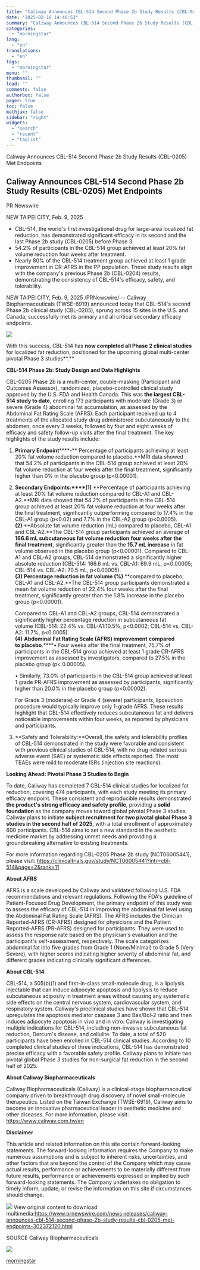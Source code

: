 ```yaml
---
title: "Caliway Announces CBL-514 Second Phase 2b Study Results (CBL-0205) Met Endpoints"
date: "2025-02-10 14:40:53"
summary: "Caliway Announces CBL-514 Second Phase 2b Study Results (CBL-0205) Met Endpoints Caliway Announces CBL-514 Second Phase 2b Study Results (CBL-0205) Met Endpoints PR Newswire NEW TAIPEI CITY, Feb. 9, 2025 CBL-514, the world's first investigational drug for large-area localized fat reduction, has demonstrated significant efficacy in its second and the..."
categories:
  - "morningstar"
lang:
  - "en"
translations:
  - "en"
tags:
  - "morningstar"
menu: ""
thumbnail: ""
lead: ""
comments: false
authorbox: false
pager: true
toc: false
mathjax: false
sidebar: "right"
widgets:
  - "search"
  - "recent"
  - "taglist"
---
```


Caliway Announces CBL-514 Second Phase 2b Study Results (CBL-0205) Met Endpoints

Caliway Announces CBL-514 Second Phase 2b Study Results (CBL-0205) Met Endpoints
--------------------------------------------------------------------------------

PR Newswire

NEW TAIPEI CITY, Feb. 9, 2025


* CBL-514, the world's first investigational drug for large-area localized fat reduction, has demonstrated significant efficacy in its second and the last Phase 2b study (CBL-0205) before Phase 3.
* 54.2% of participants in the CBL-514 group achieved at least 20% fat volume reduction four weeks after treatment.
* Nearly 80% of the CBL-514 treatment group achieved at least 1 grade improvement in CR-AFRS in the PP population. These study results align with the company's previous Phase 2b (CBL-0204) results, demonstrating the consistency of CBL-514's efficacy, safety, and tolerability.

NEW TAIPEI CITY, Feb. 9, 2025 /PRNewswire/ -- Caliway Biopharmaceuticals (TWSE-6919) announced today that CBL-514's second Phase 2b clinical study (CBL-0205), sprung across 15 sites in the U.S. and Canada, successfully met its primary and all critical secondary efficacy endpoints.

[![](https://mma.prnewswire.com/media/2397928/Caliway_Biopharmaceuticals_Logo.jpg)](https://mma.prnewswire.com/media/2397928/Caliway_Biopharmaceuticals_Logo.html)

With this success, CBL-514 has **now completed all Phase 2 clinical studies** for localized fat reduction, positioned for the upcoming global multi-center pivotal Phase 3 studies**.**

**CBL-514 Phase 2b: Study Design and Data Highlights**

CBL-0205 Phase 2b is a multi-center, double-masking (Participant and Outcomes Assessor), randomized, placebo-controlled clinical study approved by the U.S. FDA and Health Canada. This was **the largest CBL-514 study to date**, enrolling 173 participants with moderate (Grade 3) or severe (Grade 4) abdominal fat accumulation, as assessed by the Abdominal Fat Rating Scale (AFRS). Each participant received up to 4 treatments of the allocated study drug administered subcutaneously to the abdomen, once every 3 weeks, followed by four and eight weeks of efficacy and safety follow-up visits after the final treatment. The key highlights of the study results include:

1. **Primary Endpoint******-** Percentage of participants achieving at least 20% fat volume reduction compared to placebo.**MRI data showed that 54.2% of participants in the CBL-514 group achieved at least 20% fat volume reduction at four weeks after the final treatment, significantly higher than 0% in the placebo group (p<0.00001).
2. **Secondary Endpoints:****(1)** **Percentage of participants achieving at least 20% fat volume reduction compared to CBL-A1 and CBL-A2.**MRI data showed that 54.2% of participants in the CBL-514 group achieved at least 20% fat volume reduction at four weeks after the final treatment, significantly outperforming compared to 17.4% in the CBL-A1 group (p<0.02) and 7.7% in the CBL-A2 group (p<0.0005).  
    **(2)** **Absolute fat volume reduction (mL) compared to placebo, CBL-A1 and CBL-A2.**The CBL-514 group participants achieved an average of **166.6 mL subcutaneous fat volume reduction** **four weeks after the final treatment**, significantly greater than the **15.7 mL increase** in fat volume observed in the placebo group (p<0.00001). Compared to CBL-A1 and CBL-A2 groups, CBL-514 demonstrated a significantly higher absolute reduction (CBL-514: 166.6 mL vs. CBL-A1: 69.9 mL, p<0.00005; CBL-514 vs. CBL-A2: 70.5 mL, p<0.00005).  
    **(3)** **Percentage reduction in fat volume (%)** **compared to placebo, CBL-A1 and CBL-A2.**The CBL-514 group participants demonstrated a mean fat volume reduction of 22.4% four weeks after the final treatment, significantly greater than the 1.8% increase in the placebo group (p<0.00001).   
     
   Compared to CBL-A1 and CBL-A2 groups, CBL-514 demonstrated a significantly higher percentage reduction in subcutaneous fat volume (CBL-514: 22.4% vs. CBL-A1:10.5%, p<0.0002; CBL-514 vs. CBL-A2: 11.7%, p<0.0005).  
    **(4)** **Abdominal Fat Rating Scale (AFRS) improvement** **compared to placebo**.****• Four weeks after the final treatment, 75.7% of participants in the CBL-514 group achieved at least 1 grade CR-AFRS improvement as assessed by investigators, compared to 27.5% in the placebo group (p< 0.00005).  
     
   • Similarly, 73.0% of participants in the CBL-514 group achieved at least 1 grade PR-AFRS improvement as assessed by participants, significantly higher than 20.0% in the placebo group (p<0.00002).   
     
   For Grade 3 (moderate) or Grade 4 (severe) participants, liposuction procedure would typically improve only 1-grade AFRS. These results highlight that CBL-514 effectively reduces subcutaneous fat and delivers noticeable improvements within four weeks, as reported by physicians and participants.
3. **Safety and Tolerability:**Overall, the safety and tolerability profiles of CBL-514 demonstrated in the study were favorable and consistent with previous clinical studies of CBL-514, with no drug-related serious adverse event (SAE) or systematic side effects reported. The most TEAEs were mild to moderate ISRs (injection site reactions).

**Looking Ahead: Pivotal Phase 3 Studies to Begin**

To date, Caliway has completed 7 CBL-514 clinical studies for localized fat reduction, covering 474 participants, with each study meeting its primary efficacy endpoint. These consistent and reproducible results demonstrated **the product's strong efficacy and safety profile**, providing a **solid foundation** as the company moves toward global pivotal Phase 3 studies. Caliway plans to initiate **subject recruitment for two pivotal global Phase 3 studies in the second half of 2025**, with a total enrollment of approximately 600 participants. CBL-514 aims to set a new standard in the aesthetic medicine market by addressing unmet needs and providing a groundbreaking alternative to existing treatments.

For more information regarding CBL-0205 Phase 2b study (NCT06005441), please visit: <https://clinicaltrials.gov/study/NCT06005441?intr=cbl-514&page=2&rank=11>

**About AFRS**

AFRS is a scale developed by Caliway and validated following U.S. FDA recommendations and relevant regulations. Following the FDA's guideline of Patient-Focused Drug Development, the primary endpoint of this study was to assess the efficacy of CBL-514 in improving the abdominal fat level using the Abdominal Fat Rating Scale (AFRS). The AFRS includes the Clinician Reported-AFRS (CR-AFRS) designed for physicians and the Patient Reported-AFRS (PR-AFRS) designed for participants. They were used to assess the response rate based on the physician's evaluation and the participant's self-assessment, respectively. The scale categorizes abdominal fat into five grades from Grade 1 (None/Minimal) to Grade 5 (Very Severe), with higher scores indicating higher severity of abdominal fat, and different grades indicating clinically significant differences.

**About CBL-514**

CBL-514, a 505(b)(1) and first-in-class small-molecule drug, is a lipolysis injectable that can induce adipocyte apoptosis and lipolysis to reduce subcutaneous adiposity in treatment areas without causing any systematic side effects on the central nervous system, cardiovascular system, and respiratory system. Caliway's preclinical studies have shown that CBL-514 upregulates the apoptosis mediator caspase 3 and Bax/Bcl-2 ratio and then induces adipocyte apoptosis in vivo and in vitro. Caliway is investigating multiple indications for CBL-514, including non-invasive subcutaneous fat reduction, Dercum's disease, and cellulite. To date, a total of 520 participants have been enrolled in CBL-514 clinical studies. According to 10 completed clinical studies of three indications, CBL-514 has demonstrated precise efficacy with a favorable safety profile. Caliway plans to initiate two pivotal global Phase 3 studies for non-surgical fat reduction in the second half of 2025.

**About Caliway Biopharmaceuticals**

Caliway Biopharmaceuticals (Caliway) is a clinical-stage biopharmaceutical company driven to breakthrough drug discovery of novel small-molecule therapeutics. Listed on the Taiwan Exchange (TWSE-6919), Caliway aims to become an innovative pharmaceutical leader in aesthetic medicine and other diseases. For more information, please visit: <https://www.caliway.com.tw/en>

**Disclaimer**

This article and related information on this site contain forward-looking statements. The forward-looking information requires the Company to make numerous assumptions and is subject to inherent risks, uncertainties, and other factors that are beyond the control of the Company which may cause actual results, performance or achievements to be materially different from future results, performance or achievements expressed or implied by such forward-looking statements. The Company undertakes no obligation to timely inform, update, or revise the information on this site if circumstances should change.

 ![](https://c212.net/c/img/favicon.png?sn=HK15247&sd=2025-02-10) View original content to download multimedia:<https://www.prnewswire.com/news-releases/caliway-announces-cbl-514-second-phase-2b-study-results-cbl-0205-met-endpoints-302372120.html>

SOURCE Caliway Biopharmaceuticals


 ![](https://rt.prnewswire.com/rt.gif?NewsItemId=HK15247&Transmission_Id=202502100115PR_NEWS_USPR_____HK15247&DateId=20250210)

[morningstar](https://www.morningstar.com/news/pr-newswire/20250210hk15247/caliway-announces-cbl-514-second-phase-2b-study-results-cbl-0205-met-endpoints)
